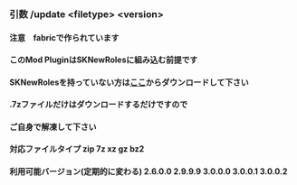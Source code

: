 ### 引数 /update &lt;filetype&gt; &lt;version&gt;
#### 注意　fabricで作られています
#### このMod PluginはSKNewRolesに組み込む前提です
#### SKNewRolesを持っていない方は<a href="https://sakitibi.github.io/13nin.com/SKNewRoles">ここ</a>からダウンロードして下さい
#### .7zファイルだけはダウンロードするだけですので
#### ご自身で解凍して下さい
#### 対応ファイルタイプ zip 7z xz gz bz2
#### 利用可能バージョン(定期的に変わる) 2.6.0.0 2.9.9.9 3.0.0.0 3.0.0.1 3.0.0.2
